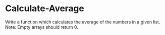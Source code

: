 # Calculate-Average
Write a function which calculates the average of the numbers in a given list. Note: Empty arrays should return 0.
